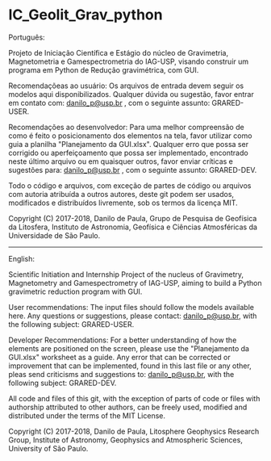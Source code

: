 # IC_Geolit_Grav_python

Português:

Projeto de Iniciação Científica e Estágio do núcleo de Gravimetria, Magnetometria e Gamespectrometria do IAG-USP, visando construir um programa em Python de Redução gravimétrica, com GUI.

Recomendaçõeas ao usuário:
Os arquivos de entrada devem seguir os modelos aqui disponibilizados. Qualquer dúvida ou sugestão, favor entrar em contato com: danilo_p@usp.br , com o seguinte assunto: GRARED-USER.

Recomendações ao desenvolvedor:
Para uma melhor compreensão de como é feito o posicionamento dos elementos na tela, favor utilizar como guia a planilha "Planejamento da GUI.xlsx". Qualquer erro que possa ser corrigido ou aperfeiçoamento que possa ser implementado, encontrado neste último arquivo ou em quaisquer outros, favor enviar críticas e sugestões para: danilo_p@usp.br , com o seguinte assunto: GRARED-DEV.

Todo o código e arquivos, com exceção de partes de código ou arquivos com autoria atribuída a outros autores, deste git podem ser usados, modificados e distribuídos livremente, sob os termos da licença MIT.

Copyright (C) 2017-2018, Danilo de Paula, Grupo de Pesquisa de Geofísica da Litosfera, Instituto de Astronomia, Geofísica e Ciências Atmosféricas da Universidade de São Paulo.

-------------------------------------------------------------------------------------------------------------------------------------- 

English:

Scientific Initiation and Internship Project of the nucleus of Gravimetry, Magnetometry and Gamespectrometry of IAG-USP, aiming to build a Python gravimetric reduction program with GUI.

User recommendations:
The input files should follow the models available here. Any questions or suggestions, please contact: danilo_p@usp.br, with the following subject: GRARED-USER.

Developer Recommendations:
For a better understanding of how the elements are positioned on the screen, please use the "Planejamento da GUI.xlsx" worksheet as a guide. Any error that can be corrected or improvement that can be implemented, found in this last file or any other, pleas send criticisms and suggestions to: danilo_p@usp.br, with the following subject: GRARED-DEV.

All code and files of this git, with the exception of parts of code or files with authorship attributed to other authors, can be freely used, modified and distributed under the terms of the MIT License.

Copyright (C) 2017-2018, Danilo de Paula, Litosphere Geophysics Research Group, Institute of Astronomy, Geophysics and Atmospheric Sciences, University of São Paulo.
